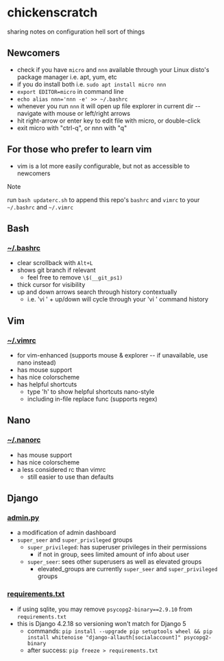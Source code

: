 # chickenscratch

sharing notes on configuration hell sort of things

## Newcomers

- check if you have `micro` and `nnn` available through your Linux disto's package manager i.e. apt, yum, etc
- if you do install both i.e. `sudo apt install micro nnn`
- `export EDITOR=micro` in command line
- `echo alias nnn='nnn -e' >> ~/.bashrc`
- whenever you run `nnn` it will open up file explorer in current dir -- navigate with mouse or left/right arrows
- hit right-arrow or enter key to edit file with micro, or double-click
- exit micro with "ctrl-q", or nnn with "q"

## For those who prefer to learn vim

- vim is a lot more easily configurable, but not as accessible to newcomers

> [!NOTE]
> run `bash updaterc.sh` to append this repo's `bashrc` and `vimrc` to your `~/.bashrc` and `~/.vimrc`

## Bash

### [~/.bashrc](/bash/example.bashrc)
- clear scrollback with `Alt+L`
- shows git branch if relevant
  - feel free to remove `\$(__git_ps1)`
- thick cursor for visibility
- up and down arrows search through history contextually
  - i.e. 'vi ' + up/down will cycle through your 'vi ' command history

## Vim

### [~/.vimrc](/vim/example.vimrc)
- for vim-enhanced (supports mouse & explorer -- if unavailable, use nano instead)
- has mouse support
- has nice colorscheme
- has helpful shortcuts
  - type 'h' to show helpful shortcuts nano-style
  - including in-file replace func (supports regex)

## Nano

### [~/.nanorc](/nano/example.nanorc)
- has mouse support
- has nice colorscheme
- a less considered rc than vimrc
  - still easier to use than defaults

## Django

### [admin.py](/django/admin.example.py)
- a modification of admin dashboard
- `super_seer` and `super_privileged` groups
  - `super_privileged`: has superuser privileges in their permissions
    - if not in group, sees limited amount of info about user
  - `super_seer`: sees other superusers as well as elevated groups
    - elevated\_groups are currently `super_seer` and `super_privileged` groups

### [requirements.txt](/django/requirements.txt)
- if using sqlite, you may remove `psycopg2-binary==2.9.10` from `requirements.txt`
- this is Django 4.2.18 so versioning won't match for Django 5
  - commands: `pip install --upgrade pip setuptools wheel && pip install whitenoise "django-allauth[socialaccount]" psycopg2-binary`
  - after success: `pip freeze > requirements.txt`
